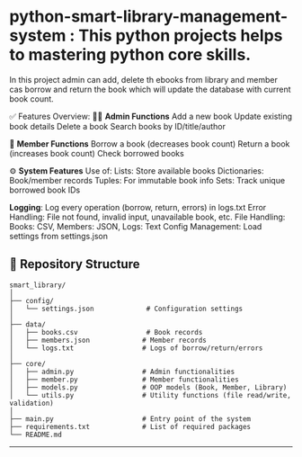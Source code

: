 # python-smart-library-management-system : This python projects helps to mastering python core skills. 

In this project admin can add, delete th ebooks from library and member cas borrow and return the book which will update the database with current book count.


✅ Features Overview:
🧑‍💼 **Admin Functions**
Add a new book
Update existing book details
Delete a book
Search books by ID/title/author

👤 **Member Functions**
Borrow a book (decreases book count)
Return a book (increases book count)
Check borrowed books

⚙️ **System Features**
Use of:
Lists: Store available books
Dictionaries: Book/member records
Tuples: For immutable book info
Sets: Track unique borrowed book IDs

**Logging**:
Log every operation (borrow, return, errors) in logs.txt
Error Handling: File not found, invalid input, unavailable book, etc.
File Handling: Books: CSV, Members: JSON, Logs: Text
Config Management: Load settings from settings.json

## 📂 Repository Structure
```
smart_library/
│
├── config/
│   └── settings.json             # Configuration settings
│
├── data/
│   ├── books.csv                 # Book records
│   ├── members.json             # Member records
│   └── logs.txt                 # Logs of borrow/return/errors
│
├── core/
│   ├── admin.py                 # Admin functionalities
│   ├── member.py                # Member functionalities
│   ├── models.py                # OOP models (Book, Member, Library)
│   └── utils.py                 # Utility functions (file read/write, validation)
│
├── main.py                      # Entry point of the system
├── requirements.txt             # List of required packages
└── README.md

```
---
